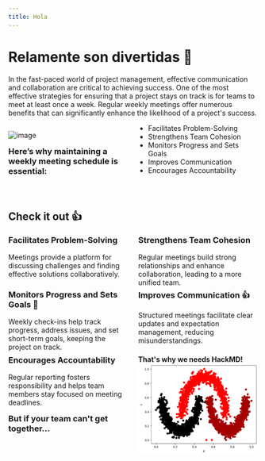 ```yaml
---
title: Hola
---
```


<style>
.two-column-layout {
  column-count: 2; /* Set column number */
  column-gap: 20px;
  max-width: 100%;
  overflow: hidden;
}

/* Media query for mobile devices */
@media (max-width: 768px) {
  .two-column-layout {
    column-count: 1; /* Switch to single column on small screens */
    column-gap: 0;   /* Optional: Set gap to 0 for single column */
  }
}

.markdown-body, .ui-infobar {
    max-width: unset !important;
}

.two-column-layout ul, 
.two-column-layout ol {
  margin: 0;
  padding-left: 20px;
}

.two-column-layout strong {
  font-weight: bold;
}

.two-column-layout em {
  font-style: italic;
}
    
.two-column-layout h1,
.two-column-layout h2,
.two-column-layout h3,
.two-column-layout h4,
.two-column-layout h5,
.two-column-layout h6 {
    margin-top: 0;    
}
</style>
# Relamente son divertidas 🙋

In the fast-paced world of project management, effective communication and collaboration are critical to achieving success. One of the most effective strategies for ensuring that a project stays on track is for teams to meet at least once a week. Regular weekly meetings offer numerous benefits that can significantly enhance the likelihood of a project's success.

<div class="two-column-layout">

![image](https://hackmd.io/_uploads/SyHssWcKR.png)

### Here’s why maintaining a weekly meeting schedule is essential:

- Facilitates Problem-Solving
- Strengthens Team Cohesion
- Monitors Progress and Sets Goals
- Improves Communication
- Encourages Accountability
</div>

&nbsp;

## Check it out :+1:

<div class="two-column-layout">

### Facilitates Problem-Solving

Meetings provide a platform for discussing challenges and finding effective solutions collaboratively.

### Strengthens Team Cohesion

Regular meetings build strong relationships and enhance collaboration, leading to a more unified team.

</div>

<div class="two-column-layout">

### Monitors Progress and Sets Goals 🎯

Weekly check-ins help track progress, address issues, and set short-term goals, keeping the project on track.

### Improves Communication 👍

Structured meetings facilitate clear updates and expectation management, reducing misunderstandings.

</div>

<div class="two-column-layout">

### Encourages Accountability

Regular reporting fosters responsibility and helps team members stay focused on meeting deadlines.

### But if your team can't get together...

**That's why we needs HackMD!**
![](/assets/lunas_3.png)

</div>


